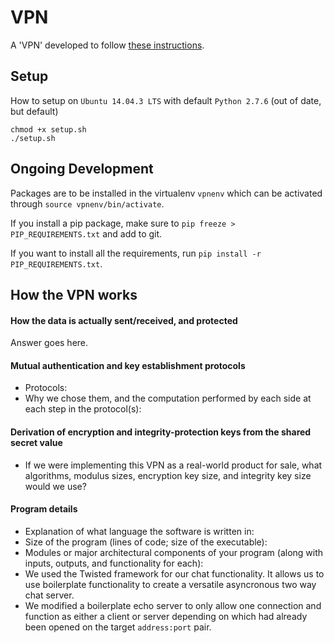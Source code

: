# VPN

A 'VPN' developed to follow [these instructions](http://courses.ece.ubc.ca/cpen442/assignments/vpn.html "CPEN 442").

## Setup

How to setup on `Ubuntu 14.04.3 LTS` with default `Python 2.7.6` (out of date, but default)

```
chmod +x setup.sh
./setup.sh
```

## Ongoing Development

Packages are to be installed in the virtualenv `vpnenv` which can be activated through `source vpnenv/bin/activate`.

If you install a pip package, make sure to `pip freeze > PIP_REQUIREMENTS.txt` and add to git.

If you want to install all the requirements, run `pip install -r PIP_REQUIREMENTS.txt`.

## How the VPN works

#### How the data is actually sent/received, and protected
  
  Answer goes here.

#### Mutual authentication and key establishment protocols

 * Protocols:
 * Why we chose them, and the computation performed by each side at each step in the protocol(s):

#### Derivation of encryption and integrity-protection keys from the shared secret value

 * If we were implementing this VPN as a real-world product for sale, what algorithms, modulus sizes, encryption key size, and integrity key size would we use?

#### Program details

 * Explanation of what language the software is written in:
 * Size of the program (lines of code; size of the executable):
 * Modules or major architectural components of your program (along with inputs, outputs, and functionality for each):
  * We used the Twisted framework for our chat functionality.  It allows us to use boilerplate functionality to create a versatile asyncronous two way chat server.
  * We modified a boilerplate echo server to only allow one connection and function as either a client or server depending on which had already been opened on the target `address:port` pair.
